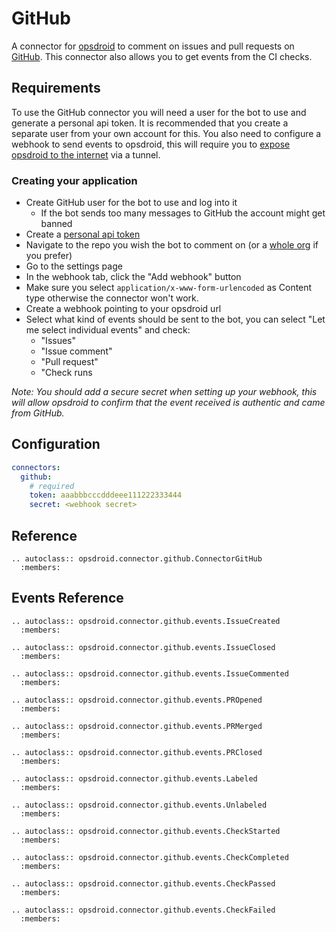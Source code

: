 # GitHub

A connector for [opsdroid](https://github.com/opsdroid/opsdroid) to comment on issues and pull requests on [GitHub](https://github.com). This connector also allows you to get events from the CI checks.

## Requirements

To use the GitHub connector you will need a user for the bot to use and generate a personal api token. It is recommended that you create a separate user from your own account for this. You also need to configure a webhook to send events to opsdroid, this will require you to [expose opsdroid to the internet](https://docs.opsdroid.dev/en/stable/exposing.html) via a tunnel.

### Creating your application

- Create GitHub user for the bot to use and log into it
  - If the bot sends too many messages to GitHub the account might get banned
- Create a [personal api token](https://github.com/blog/1509-personal-api-tokens)
- Navigate to the repo you wish the bot to comment on (or a [whole org](https://github.com/blog/1933-introducing-organization-webhooks) if you prefer)
- Go to the settings page
- In the webhook tab, click the "Add webhook" button
- Make sure you select `application/x-www-form-urlencoded` as Content type otherwise the connector won't work.
- Create a webhook pointing to your opsdroid url
- Select what kind of events should be sent to the bot, you can select "Let me select individual events" and check:
  - "Issues"
  - "Issue comment"
  - "Pull request"
  - "Check runs
  
_*Note:* You should add a secure secret when setting up your webhook, this will allow opsdroid to confirm that the event received is authentic and came from GitHub._

## Configuration

```yaml
connectors:
  github:
    # required
    token: aaabbbcccdddeee111222333444
    secret: <webhook secret>
```

## Reference

```eval_rst
.. autoclass:: opsdroid.connector.github.ConnectorGitHub
  :members:
```

## Events Reference

```eval_rst
.. autoclass:: opsdroid.connector.github.events.IssueCreated
  :members:
```

```eval_rst
.. autoclass:: opsdroid.connector.github.events.IssueClosed
  :members:
```

```eval_rst
.. autoclass:: opsdroid.connector.github.events.IssueCommented
  :members:
```

```eval_rst
.. autoclass:: opsdroid.connector.github.events.PROpened
  :members:
```

```eval_rst
.. autoclass:: opsdroid.connector.github.events.PRMerged
  :members:
```

```eval_rst
.. autoclass:: opsdroid.connector.github.events.PRClosed
  :members:
```

```eval_rst
.. autoclass:: opsdroid.connector.github.events.Labeled
  :members:
```

```eval_rst
.. autoclass:: opsdroid.connector.github.events.Unlabeled
  :members:
```

```eval_rst
.. autoclass:: opsdroid.connector.github.events.CheckStarted
  :members:
```

```eval_rst
.. autoclass:: opsdroid.connector.github.events.CheckCompleted
  :members:
```

```eval_rst
.. autoclass:: opsdroid.connector.github.events.CheckPassed
  :members:
```

```eval_rst
.. autoclass:: opsdroid.connector.github.events.CheckFailed
  :members:
```